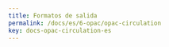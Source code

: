 ```yaml
---
title: Formatos de salida
permalink: /docs/es/6-opac/opac-circulation
key: docs-opac-circulation-es
---
```

